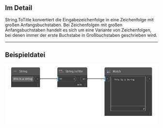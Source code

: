 ## Im Detail
String.ToTitle konvertiert die Eingabezeichenfolge in eine Zeichenfolge mit großen Anfangsbuchstaben. Bei Zeichenfolgen mit großen Anfangsbuchstaben handelt es sich um eine Variante von Zeichenfolgen, bei denen immer der erste Buchstabe in Großbuchstaben geschrieben wird.
___
## Beispieldatei

![String.ToTitle](./DSCore.String.ToTitle_img.png)
